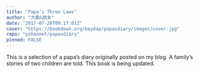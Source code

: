 ```yaml
---
title: "Papa’s Three Laws"
author: "大鹏&朋友"
date: "2017-07-20T09:17:01Z"
cover: "https://bookdown.org/baydap/papasdiary/images/cover.jpg"
repo: "pzhaonet/papasdiary"
pinned: FALSE
---
```


This is a selection of a papa’s diary originally posted on my blog. A family’s stories of two children are told. This book is being updated.
